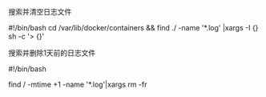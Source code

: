 搜索并清空日志文件

#!/bin/bash
cd /var/lib/docker/containers && find ./ -name '*.log'  |xargs -I {} sh -c '> {}'



搜索并删除1天前的日志文件

#!/bin/bash

find / -mtime +1 -name '*.log'|xargs rm -fr